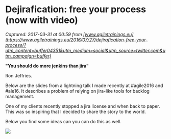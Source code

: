 # Dejirafication: free your process (now with video)

_Captured: 2017-03-31 at 00:59 from [www.agiletrainings.eu](https://www.agiletrainings.eu/2016/07/27/dejirafication-free-your-process/?utm_content=buffer04351&utm_medium=social&utm_source=twitter.com&utm_campaign=buffer)_

**"You should do more jenkins than jira"**

Ron Jeffries.

Below are the slides from a lightning talk I made recently at #agile2016 and #ale16. It describes a problem of relying on jira-like tools for backlog management.

One of my clients recently stopped a jira license and when back to paper. This was so inspiring that I decided to share the story to the world.

Below you find some ideas can you can do this as well.

![](https://image.slidesharecdn.com/2016-07-ale2016-dejirafication-160830124926/95/dejirafication-free-your-process-from-tools-1-638.jpg?cb=1472561385)
